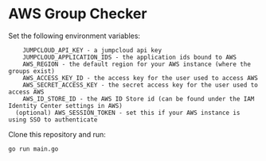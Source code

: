 # AWS Group Checker

Set the following environment variables:
```
	JUMPCLOUD_API_KEY - a jumpcloud api key
	JUMPCLOUD_APPLICATION_IDS - the application ids bound to AWS
	AWS_REGION - the default region for your AWS instance (where the groups exist)
	AWS_ACCESS_KEY_ID - the access key for the user used to access AWS
	AWS_SECRET_ACCESS_KEY - the secret access key for the user used to access AWS
	AWS_ID_STORE_ID - the AWS ID Store id (can be found under the IAM Identity Center settings in AWS)
  (optional) AWS_SESSION_TOKEN - set this if your AWS instance is using SSO to authenticate
```

Clone this repository and run:
```
go run main.go
```
